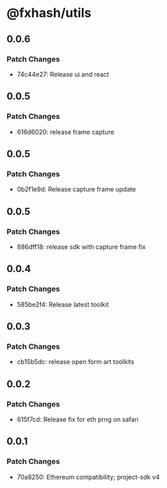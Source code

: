 # @fxhash/utils

## 0.0.6

### Patch Changes

- 74c44e27: Release ui and react

## 0.0.5

### Patch Changes

- 616d6020: release frame capture

## 0.0.5

### Patch Changes

- 0b2f1e9d: Release capture frame update

## 0.0.5

### Patch Changes

- 886dff18: release sdk with capture frame fix

## 0.0.4

### Patch Changes

- 585be2f4: Release latest toolkit

## 0.0.3

### Patch Changes

- cb15b5dc: release open form art toolkits

## 0.0.2

### Patch Changes

- 615f7cd: Release fix for eth prng on safari

## 0.0.1

### Patch Changes

- 70a8250: Ethereum compatibility; project-sdk v4
